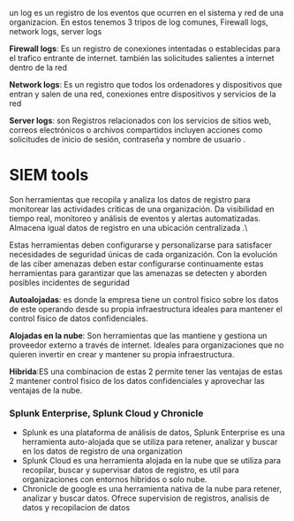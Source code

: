 un log  es un registro  de los eventos que ocurren en el sistema y red de una organizacion. En estos tenemos 3 tripos de log comunes, Firewall logs, network logs, server logs 

**Firewall logs**:
Es un registro de conexiones intentadas o establecidas para el trafico entrante de internet. también las solicitudes salientes a internet dentro de la red

**Network logs**:
Es un registro que todos los ordenadores y dispositivos que entran y salen de una red, conexiones entre dispositivos y servicios de la red

**Server logs**:
son Registros relacionados con los servicios de sitios web, correos electrónicos o archivos compartidos incluyen acciones como solicitudes de inicio de sesión, contraseña y nombre de usuario .

# SIEM tools
Son herramientas que recopila y analiza los datos de registro para monitorear las actividades criticas de una organización. Da visibilidad en tiempo real, monitoreo y análisis de eventos y alertas automatizadas. Almacena igual datos de registro en una ubicación centralizada .\

Estas herramientas deben configurarse y personalizarse para satisfacer necesidades de seguridad únicas de cada organización. Con la evolución de las ciber amenazas deben estar configurarse continuamente estas herramientas para garantizar que las amenazas se detecten y aborden posibles incidentes de seguridad

**Autoalojadas**: es donde la empresa tiene un control fisico sobre los datos de este operando desde su propia infraestructura ideales para mantener el control fisico de datos confidenciales.

**Alojadas en la nube**: Son herramientas que las mantiene y gestiona un proveedor externo a través de internet. Ideales para organizaciones que no quieren invertir en crear y mantener su propia infraestructura.

**Hibrida**:ES una combinacion de estas 2 permite tener las ventajas de estas 2 mantener control fisico de los datos confidenciales y aprovechar las ventajas de la nube.

### Splunk Enterprise, Splunk Cloud y Chronicle

- Splunk es una plataforma de análisis de datos, Splunk Enterprise es una herramienta auto-alojada que se utiliza para retener, analizar y buscar en los datos de registro de una organization
- Splunk Cloud es una herramienta alojada en la nube que se utiliza para recopilar, buscar y supervisar datos de registro, es util para organizaciones con entornos hibridos o solo nube.
- Chronicle de google es una herramienta nativa de la nube para retener, analizar y buscar datos. Ofrece supervision de registros, analisis de datos y recopilacion de datos 